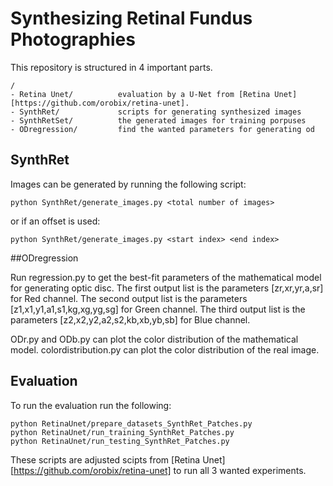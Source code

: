 # Synthesizing Retinal Fundus Photographies

This repository is structured in 4 important parts. 

    /
    - Retina Unet/          evaluation by a U-Net from [Retina Unet][https://github.com/orobix/retina-unet].
    - SynthRet/             scripts for generating synthesized images
    - SynthRetSet/          the generated images for training porpuses
    - ODregression/         find the wanted parameters for generating od

## SynthRet

Images can be generated by running the following script:

    python SynthRet/generate_images.py <total number of images>

or if an offset is used:

    python SynthRet/generate_images.py <start index> <end index>
    
##ODregression

Run regression.py to get the best-fit parameters of the mathematical model for generating optic disc. 
The first output list is the parameters [zr,xr,yr,a,sr] for Red channel. 
The second output list is the parameters [z1,x1,y1,a1,s1,kg,xg,yg,sg] for Green channel. 
The third output list is the parameters [z2,x2,y2,a2,s2,kb,xb,yb,sb] for Blue channel.

ODr.py and ODb.py can plot the color distribution of the mathematical model. colordistribution.py can plot the color distribution of the real image.

## Evaluation

To run the evaluation run the following:

    python RetinaUnet/prepare_datasets_SynthRet_Patches.py
    python RetinaUnet/run_training_SynthRet_Patches.py
    python RetinaUnet/run_testing_SynthRet_Patches.py

These scripts are adjusted scipts from [Retina Unet][https://github.com/orobix/retina-unet] to run all 3 wanted experiments.